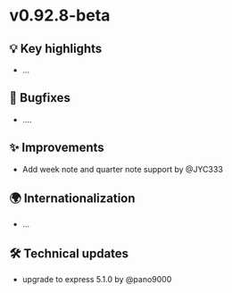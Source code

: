 # v0.92.8-beta
## 💡 Key highlights

*   …

## 🐞 Bugfixes

*   ….

## ✨ Improvements

*   Add week note and quarter note support by @JYC333 

## 🌍 Internationalization

*   …

## 🛠️ Technical updates

*   upgrade to express 5.1.0 by @pano9000